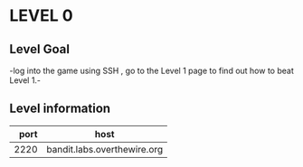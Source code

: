 # LEVEL 0

## Level Goal

-log into the game using SSH , go to the Level 1 page to find out how to beat Level 1.-

## Level information

| port |             host               |
|-----:|--------------------------------|
| 2220 |  bandit.labs.overthewire.org   |

##
